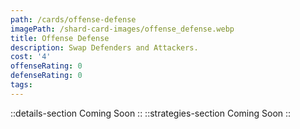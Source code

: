 ```yaml
---
path: /cards/offense-defense
imagePath: /shard-card-images/offense_defense.webp
title: Offense Defense
description: Swap Defenders and Attackers.
cost: '4'
offenseRating: 0
defenseRating: 0
tags:
---
```

::details-section
Coming Soon
::
::strategies-section
Coming Soon
::